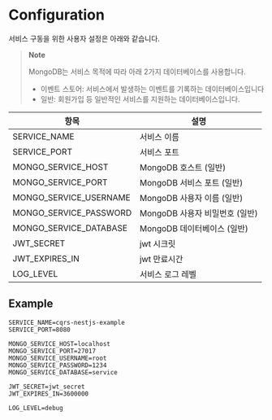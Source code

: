 # Configuration

서비스 구동을 위한 사용자 설정은 아래와 같습니다.

> **Note**
> 
> MongoDB는 서비스 목적에 따라 아래 2가지 데이터베이스를 사용합니다.
> - 이벤트 스토어: 서비스에서 발생하는 이벤트를 기록하는 데이터베이스입니다
> - 일반: 회원가입 등 일반적인 서비스를 지원하는 데이터베이스입니다.

| 항목                        | 설명                        |
|---------------------------|---------------------------|
| SERVICE_NAME              | 서비스 이름                    |
| SERVICE_PORT              | 서비스 포트                    |
| MONGO_SERVICE_HOST        | MongoDB 호스트 (일반)          |
| MONGO_SERVICE_PORT        | MongoDB 서비스 포트 (일반)       |
| MONGO_SERVICE_USERNAME    | MongoDB 사용자 이름 (일반)       |
| MONGO_SERVICE_PASSWORD    | MongoDB 사용자 비밀번호 (일반)     |
| MONGO_SERVICE_DATABASE    | MongoDB 데이터베이스 (일반)       |
| JWT_SECRET                | jwt 시크릿                   |
| JWT_EXPIRES_IN            | jwt 만료시간                  |
| LOG_LEVEL                 | 서비스 로그 레벨                 |

## Example

```env
SERVICE_NAME=cqrs-nestjs-example
SERVICE_PORT=8080

MONGO_SERVICE_HOST=localhost
MONGO_SERVICE_PORT=27017
MONGO_SERVICE_USERNAME=root
MONGO_SERVICE_PASSWORD=1234
MONGO_SERVICE_DATABASE=service

JWT_SECRET=jwt_secret
JWT_EXPIRES_IN=3600000

LOG_LEVEL=debug
```